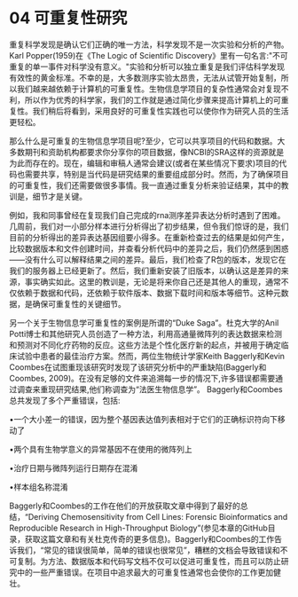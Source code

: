 # 04 可重复性研究

重复科学发现是确认它们正确的唯一方法，科学发现不是一次实验和分析的产物。Karl Popper(1959)在《The Logic of Scientific Discovery》里有一句名言:"不可重复的单一事件对科学没有意义。"实验和分析可以独立重复是我们评估科学发现有效性的黄金标准。不幸的是，大多数测序实验太昂贵，无法从试管开始复制，所以我们越来越依赖于计算机的可重复性。生物信息学项目的复杂性通常会对复现不利，所以作为优秀的科学家，我们的工作就是通过简化步骤来提高计算机上的可重复性。我们稍后将看到，采用良好的可重复性实践也可以使你作为研究人员的生活更轻松。

那么什么是可重复的生物信息学项目呢?至少，它可以共享项目的代码和数据。大多数期刊和资助机构都要求你分享你的项目数据，像NCBI的SRA这样的资源就是为此而存在的。现在，编辑和审稿人通常会建议(或者在某些情况下要求)项目的代码也需要共享，特别是当代码是研究结果的重要组成部分时。然而，为了确保项目的可重复性，我们还需要做很多事情。我一直通过重复分析来验证结果，其中的教训是，细节才是关键。

例如，我和同事曾经在复现我们自己完成的rna测序差异表达分析时遇到了困难。几周前，我们对一小部分样本进行分析得出了初步结果，但令我们惊讶的是，我们目前的分析得出的差异表达基因组要小得多。在重新检查过去的结果是如何产生，比较数据版本和文件创建时间，并查看分析代码中的差异之后，我们仍然感到困惑——没有什么可以解释结果之间的差异。最后，我们检查了R包的版本，发现它在我们的服务器上已经更新了。然后，我们重新安装了旧版本，以确认这是差异的来源，事实确实如此。这里的教训是，无论是将来你自己还是其他人的重现，通常不仅依赖于数据和代码，还依赖于软件版本、数据下载时间和版本等细节。这种元数据，是确保可重复性的关键细节。

另一个关于生物信息学可重复性的案例是所谓的“Duke Saga”。杜克大学的Anil Potti博士和其他研究人员创造了一种方法，利用高通量微阵列的表达数据来检测和预测对不同化疗药物的反应。这些方法是个性化医疗新的起点，并被用于确定临床试验中患者的最佳治疗方案。然而，两位生物统计学家Keith Baggerly和Kevin Coombes在试图重现该研究时发现了该研究分析中的严重缺陷(Baggerly和Coombes, 2009)。在没有足够的文件来追溯每一步的情况下,许多错误都需要通过调查来重现研究结果,他们称调查为“法医生物信息学”。 Baggerly和Coombes总共发现了多个严重错误，包括:&#x20;

•一个大小差一的错误，因为整个基因表达值列表相对于它们的正确标识符向下移动了&#x20;

•两个具有生物学意义的异常基因不在使用的微阵列上

&#x20;•治疗日期与微阵列运行日期存在混淆&#x20;

•样本组名称混淆

&#x20;Baggerly和Coombes的工作在他们的开放获取文章中得到了最好的总结，“Deriving Chemosensitivity from Cell Lines: Forensic Bioinformatics and Reproducible Research in High-Throughput Biology”(参见本章的GitHub目录，获取这篇文章和有关杜克传奇的更多信息)。Baggerly和Coombes的工作告诉我们，“常见的错误很简单，简单的错误也很常见”，糟糕的文档会导致错误和不可复制。为方法、数据版本和代码写文档不仅可以促进可重复性，而且可以防止研究中的一些严重错误。在项目中追求最大的可重复性通常也会使你的工作更加健壮。



